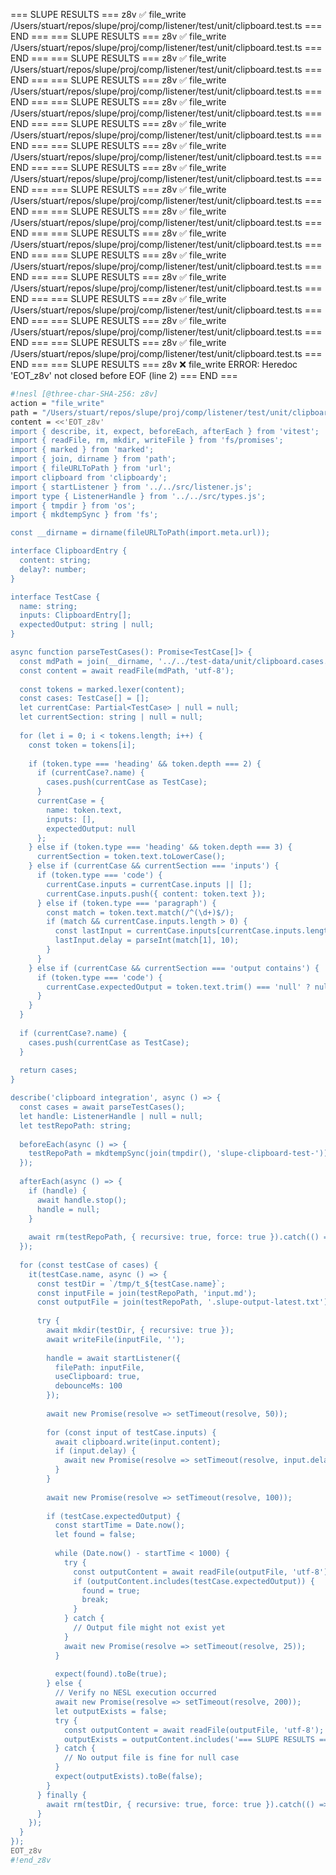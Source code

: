 === SLUPE RESULTS ===
z8v ✅ file_write /Users/stuart/repos/slupe/proj/comp/listener/test/unit/clipboard.test.ts
=== END ===
=== SLUPE RESULTS ===
z8v ✅ file_write /Users/stuart/repos/slupe/proj/comp/listener/test/unit/clipboard.test.ts
=== END ===
=== SLUPE RESULTS ===
z8v ✅ file_write /Users/stuart/repos/slupe/proj/comp/listener/test/unit/clipboard.test.ts
=== END ===
=== SLUPE RESULTS ===
z8v ✅ file_write /Users/stuart/repos/slupe/proj/comp/listener/test/unit/clipboard.test.ts
=== END ===
=== SLUPE RESULTS ===
z8v ✅ file_write /Users/stuart/repos/slupe/proj/comp/listener/test/unit/clipboard.test.ts
=== END ===
=== SLUPE RESULTS ===
z8v ✅ file_write /Users/stuart/repos/slupe/proj/comp/listener/test/unit/clipboard.test.ts
=== END ===
=== SLUPE RESULTS ===
z8v ✅ file_write /Users/stuart/repos/slupe/proj/comp/listener/test/unit/clipboard.test.ts
=== END ===
=== SLUPE RESULTS ===
z8v ✅ file_write /Users/stuart/repos/slupe/proj/comp/listener/test/unit/clipboard.test.ts
=== END ===
=== SLUPE RESULTS ===
z8v ✅ file_write /Users/stuart/repos/slupe/proj/comp/listener/test/unit/clipboard.test.ts
=== END ===
=== SLUPE RESULTS ===
z8v ✅ file_write /Users/stuart/repos/slupe/proj/comp/listener/test/unit/clipboard.test.ts
=== END ===
=== SLUPE RESULTS ===
z8v ✅ file_write /Users/stuart/repos/slupe/proj/comp/listener/test/unit/clipboard.test.ts
=== END ===
=== SLUPE RESULTS ===
z8v ✅ file_write /Users/stuart/repos/slupe/proj/comp/listener/test/unit/clipboard.test.ts
=== END ===
=== SLUPE RESULTS ===
z8v ✅ file_write /Users/stuart/repos/slupe/proj/comp/listener/test/unit/clipboard.test.ts
=== END ===
=== SLUPE RESULTS ===
z8v ✅ file_write /Users/stuart/repos/slupe/proj/comp/listener/test/unit/clipboard.test.ts
=== END ===
=== SLUPE RESULTS ===
z8v ✅ file_write /Users/stuart/repos/slupe/proj/comp/listener/test/unit/clipboard.test.ts
=== END ===
=== SLUPE RESULTS ===
z8v ✅ file_write /Users/stuart/repos/slupe/proj/comp/listener/test/unit/clipboard.test.ts
=== END ===
=== SLUPE RESULTS ===
z8v ❌ file_write ERROR: Heredoc 'EOT_z8v' not closed before EOF (line 2)
=== END ===
```sh nesl
#!nesl [@three-char-SHA-256: z8v]
action = "file_write"
path = "/Users/stuart/repos/slupe/proj/comp/listener/test/unit/clipboard.test.ts"
content = <<'EOT_z8v'
import { describe, it, expect, beforeEach, afterEach } from 'vitest';
import { readFile, rm, mkdir, writeFile } from 'fs/promises';
import { marked } from 'marked';
import { join, dirname } from 'path';
import { fileURLToPath } from 'url';
import clipboard from 'clipboardy';
import { startListener } from '../../src/listener.js';
import type { ListenerHandle } from '../../src/types.js';
import { tmpdir } from 'os';
import { mkdtempSync } from 'fs';

const __dirname = dirname(fileURLToPath(import.meta.url));

interface ClipboardEntry {
  content: string;
  delay?: number;
}

interface TestCase {
  name: string;
  inputs: ClipboardEntry[];
  expectedOutput: string | null;
}

async function parseTestCases(): Promise<TestCase[]> {
  const mdPath = join(__dirname, '../../test-data/unit/clipboard.cases.md');
  const content = await readFile(mdPath, 'utf-8');
  
  const tokens = marked.lexer(content);
  const cases: TestCase[] = [];
  let currentCase: Partial<TestCase> | null = null;
  let currentSection: string | null = null;
  
  for (let i = 0; i < tokens.length; i++) {
    const token = tokens[i];
    
    if (token.type === 'heading' && token.depth === 2) {
      if (currentCase?.name) {
        cases.push(currentCase as TestCase);
      }
      currentCase = { 
        name: token.text,
        inputs: [],
        expectedOutput: null
      };
    } else if (token.type === 'heading' && token.depth === 3) {
      currentSection = token.text.toLowerCase();
    } else if (currentCase && currentSection === 'inputs') {
      if (token.type === 'code') {
        currentCase.inputs = currentCase.inputs || [];
        currentCase.inputs.push({ content: token.text });
      } else if (token.type === 'paragraph') {
        const match = token.text.match(/^(\d+)$/);
        if (match && currentCase.inputs.length > 0) {
          const lastInput = currentCase.inputs[currentCase.inputs.length - 1];
          lastInput.delay = parseInt(match[1], 10);
        }
      }
    } else if (currentCase && currentSection === 'output contains') {
      if (token.type === 'code') {
        currentCase.expectedOutput = token.text.trim() === 'null' ? null : token.text.trim();
      }
    }
  }
  
  if (currentCase?.name) {
    cases.push(currentCase as TestCase);
  }
  
  return cases;
}

describe('clipboard integration', async () => {
  const cases = await parseTestCases();
  let handle: ListenerHandle | null = null;
  let testRepoPath: string;
  
  beforeEach(async () => {
    testRepoPath = mkdtempSync(join(tmpdir(), 'slupe-clipboard-test-'));
  });
  
  afterEach(async () => {
    if (handle) {
      await handle.stop();
      handle = null;
    }
    
    await rm(testRepoPath, { recursive: true, force: true }).catch(() => {});
  });
  
  for (const testCase of cases) {
    it(testCase.name, async () => {
      const testDir = `/tmp/t_${testCase.name}`;
      const inputFile = join(testRepoPath, 'input.md');
      const outputFile = join(testRepoPath, '.slupe-output-latest.txt');
      
      try {
        await mkdir(testDir, { recursive: true });
        await writeFile(inputFile, '');
        
        handle = await startListener({
          filePath: inputFile,
          useClipboard: true,
          debounceMs: 100
        });
        
        await new Promise(resolve => setTimeout(resolve, 50));
        
        for (const input of testCase.inputs) {
          await clipboard.write(input.content);
          if (input.delay) {
            await new Promise(resolve => setTimeout(resolve, input.delay));
          }
        }
        
        await new Promise(resolve => setTimeout(resolve, 100));
        
        if (testCase.expectedOutput) {
          const startTime = Date.now();
          let found = false;
          
          while (Date.now() - startTime < 1000) {
            try {
              const outputContent = await readFile(outputFile, 'utf-8');
              if (outputContent.includes(testCase.expectedOutput)) {
                found = true;
                break;
              }
            } catch {
              // Output file might not exist yet
            }
            await new Promise(resolve => setTimeout(resolve, 25));
          }
          
          expect(found).toBe(true);
        } else {
          // Verify no NESL execution occurred
          await new Promise(resolve => setTimeout(resolve, 200));
          let outputExists = false;
          try {
            const outputContent = await readFile(outputFile, 'utf-8');
            outputExists = outputContent.includes('=== SLUPE RESULTS ===');
          } catch {
            // No output file is fine for null case
          }
          expect(outputExists).toBe(false);
        }
      } finally {
        await rm(testDir, { recursive: true, force: true }).catch(() => {});
      }
    });
  }
});
EOT_z8v
#!end_z8v
```